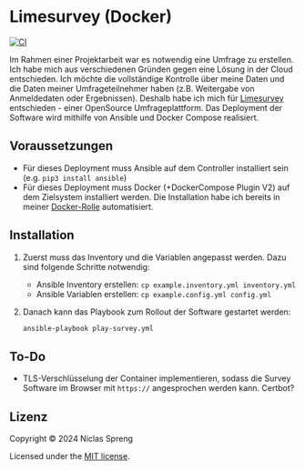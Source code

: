 # Limesurvey (Docker)

[![CI](https://github.com/DudeCalledBro/limesurvey/actions/workflows/ci.yml/badge.svg)](https://github.com/DudeCalledBro/limesurvey/actions/workflows/ci.yml)

Im Rahmen einer Projektarbeit war es notwendig eine Umfrage zu erstellen. Ich habe mich aus verschiedenen Gründen gegen eine Lösung in der Cloud entschieden. Ich möchte die vollständige Kontrolle über meine Daten und die Daten meiner Umfrageteilnehmer haben (z.B. Weitergabe von Anmeldedaten oder Ergebnissen). Deshalb habe ich mich für [Limesurvey](https://github.com/LimeSurvey/LimeSurvey) entschieden - einer OpenSource Umfrageplattform. Das Deployment der Software wird mithilfe von Ansible und Docker Compose realisiert.

## Voraussetzungen

- Für dieses Deployment muss Ansible auf dem Controller installiert sein (e.g. `pip3 install ansible`)
- Für dieses Deployment muss Docker (+DockerCompose Plugin V2) auf dem Zielsystem installiert werden. Die Installation habe ich bereits in meiner [Docker-Rolle]((https://github.com/DudeCalledBro/ansible-role-docker)) automatisiert.

## Installation

1. Zuerst muss das Inventory und die Variablen angepasst werden. Dazu sind folgende Schritte notwendig:

    - Ansible Inventory erstellen: `cp example.inventory.yml inventory.yml`
    - Ansible Variablen erstellen: `cp example.config.yml config.yml`

2. Danach kann das Playbook zum Rollout der Software gestartet werden:

    ```bash
    ansible-playbook play-survey.yml
    ```

## To-Do

- TLS-Verschlüsselung der Container implementieren, sodass die Survey Software im Browser mit `https://` angesprochen werden kann. Certbot?

## Lizenz

Copyright © 2024 Niclas Spreng

Licensed under the [MIT license](LICENSE).
